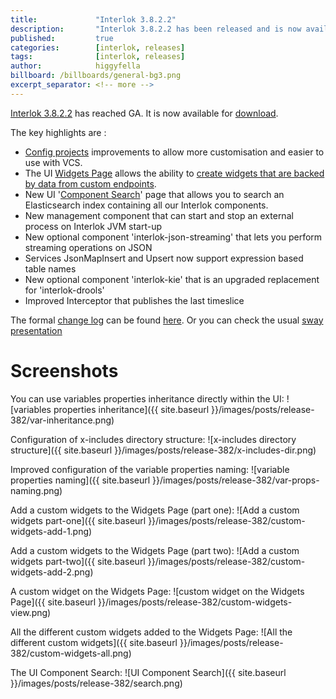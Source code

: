 ```yaml
---
title:             "Interlok 3.8.2.2"
description:       "Interlok 3.8.2.2 has been released and is now available for download."
published:         true
categories:        [interlok, releases]
tags:              [interlok, releases]
author:            higgyfella
billboard: /billboards/general-bg3.png
excerpt_separator: <!-- more -->
---
```


[Interlok 3.8.2.2](https://development.adaptris.net/installers/interlok/) has reached GA. It is now available for [download](https://development.adaptris.net/installers/interlok/).

<!-- more -->

The key highlights are :

* [Config projects](http://interlok.adaptris.net/interlok-docs/ui-config-project.html) improvements to allow more customisation and easier to use with VCS.
* The UI [Widgets Page](http://interlok.adaptris.net/interlok-docs/ui-widgets.html) allows the ability to [create widgets that are backed by data from custom endpoints](http://interlok.adaptris.net/interlok-docs/ui-widgets.html#custom-widgets).
* New UI '[Component Search](http://interlok.adaptris.net/interlok-docs/ui-interlok-component-search.html)' page that allows you to search an Elasticsearch index containing all our Interlok components.
* New management component that can start and stop an external process on Interlok JVM start-up
* New optional component 'interlok-json-streaming' that lets you perform streaming operations on JSON
* Services JsonMapInsert and Upsert now support expression based table names
* New optional component 'interlok-kie' that is an upgraded replacement for 'interlok-drools'
* Improved Interceptor that publishes the last timeslice

The formal [change log](https://development.adaptris.net/docs/Interlok/changelog.html) can be found [here](https://development.adaptris.net/docs/Interlok/changelog.html). 
Or you can check the usual [sway presentation](https://sway.office.com/KYPk16t3bPqK2o9u)

# Screenshots

You can use variables properties inheritance directly within the UI:
![variables properties inheritance]({{ site.baseurl }}/images/posts/release-382/var-inheritance.png)

Configuration of x-includes directory structure:
![x-includes directory structure]({{ site.baseurl }}/images/posts/release-382/x-includes-dir.png)

Improved configuration of the variable properties naming:
![variable properties naming]({{ site.baseurl }}/images/posts/release-382/var-props-naming.png)

Add a custom widgets to the Widgets Page (part one):
![Add a custom widgets part-one]({{ site.baseurl }}/images/posts/release-382/custom-widgets-add-1.png)

Add a custom widgets to the Widgets Page (part two):
![Add a custom widgets part-two]({{ site.baseurl }}/images/posts/release-382/custom-widgets-add-2.png)

A custom widget on the Widgets Page:
![custom widget on the Widgets Page]({{ site.baseurl }}/images/posts/release-382/custom-widgets-view.png)

All the different custom widgets added to the Widgets Page:
![All the different custom widgets]({{ site.baseurl }}/images/posts/release-382/custom-widgets-all.png)

The UI Component Search:
![UI Component Search]({{ site.baseurl }}/images/posts/release-382/search.png)

